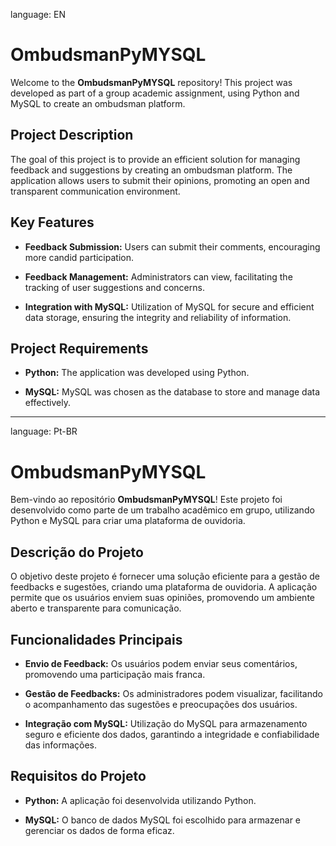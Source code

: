 language: EN
# OmbudsmanPyMYSQL

Welcome to the **OmbudsmanPyMYSQL** repository! This project was developed as part of a group academic assignment, using Python and MySQL to create an ombudsman platform.

## Project Description

The goal of this project is to provide an efficient solution for managing feedback and suggestions by creating an ombudsman platform. The application allows users to submit their opinions, promoting an open and transparent communication environment.

## Key Features

- **Feedback Submission:** Users can submit their comments, encouraging more candid participation.

- **Feedback Management:** Administrators can view, facilitating the tracking of user suggestions and concerns.

- **Integration with MySQL:** Utilization of MySQL for secure and efficient data storage, ensuring the integrity and reliability of information.

## Project Requirements

- **Python:** The application was developed using Python.

- **MySQL:** MySQL was chosen as the database to store and manage data effectively.

---

language: Pt-BR
# OmbudsmanPyMYSQL

Bem-vindo ao repositório **OmbudsmanPyMYSQL**! Este projeto foi desenvolvido como parte de um trabalho acadêmico em grupo, utilizando Python e MySQL para criar uma plataforma de ouvidoria.

## Descrição do Projeto

O objetivo deste projeto é fornecer uma solução eficiente para a gestão de feedbacks e sugestões, criando uma plataforma de ouvidoria. A aplicação permite que os usuários enviem suas opiniões, promovendo um ambiente aberto e transparente para comunicação.

## Funcionalidades Principais

- **Envio de Feedback:** Os usuários podem enviar seus comentários, promovendo uma participação mais franca.

- **Gestão de Feedbacks:** Os administradores podem visualizar, facilitando o acompanhamento das sugestões e preocupações dos usuários.

- **Integração com MySQL:** Utilização do MySQL para armazenamento seguro e eficiente dos dados, garantindo a integridade e confiabilidade das informações.

## Requisitos do Projeto

- **Python:** A aplicação foi desenvolvida utilizando Python.

- **MySQL:** O banco de dados MySQL foi escolhido para armazenar e gerenciar os dados de forma eficaz.
